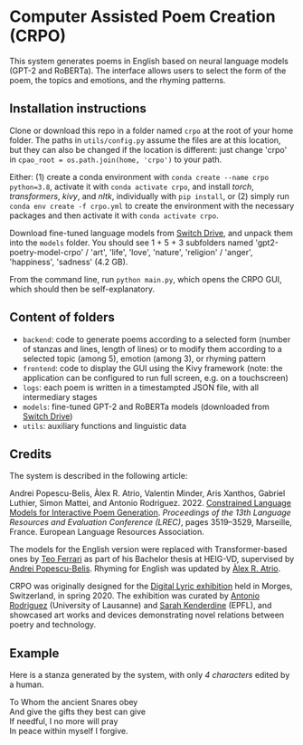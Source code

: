 # Computer Assisted Poem Creation (CRPO)

This system generates poems in English based on neural language models (GPT-2 and RoBERTa).  The interface allows users to select the form of the poem, the topics and emotions, and the rhyming patterns.

## Installation instructions

Clone or download this repo in a folder named `crpo` at the root of your home folder.  The paths in `utils/config.py` assume the files are at this location, but they can also be changed if the location is different: just change 'crpo' in `cpao_root = os.path.join(home, 'crpo')` to your path.

Either: (1) create a conda environment with `conda create --name crpo python=3.8`, activate it with `conda activate crpo`, and install *torch*, *transformers*, *kivy*, and *nltk*, individually with `pip install`, or (2) simply run `conda env create -f crpo.yml` to create the environment with the necessary packages and then activate it with `conda activate crpo`.

Download fine-tuned language models from [Switch Drive](https://drive.switch.ch/index.php/s/ICq06PM0od7cjrD), and unpack them into the `models` folder.  You should see 1 + 5 + 3 subfolders named 'gpt2-poetry-model-crpo' / 'art', 'life', 'love', 'nature', 'religion' / 'anger', 'happiness', 'sadness' (4.2 GB).

From the command line, run `python main.py`, which opens the CRPO GUI, which should then be self-explanatory.

## Content of folders
  - `backend`: code to generate poems according to a selected form (number of stanzas and lines, length of lines) or to modify them according to a selected topic (among 5), emotion (among 3), or rhyming pattern
  - `frontend`: code to display the GUI using the Kivy framework (note: the application can be configured to run full screen, e.g. on a touchscreen)
  - `logs`: each poem is written in a timestampted JSON file, with all intermediary stages
  - `models`: fine-tuned GPT-2 and RoBERTa models (downloaded from [Switch Drive](https://drive.switch.ch/index.php/s/ICq06PM0od7cjrD)) 
  - `utils`: auxiliary functions and linguistic data

## Credits

The system is described in the following article:

Andrei Popescu-Belis, Àlex R. Atrio, Valentin Minder, Aris Xanthos, Gabriel Luthier, Simon Mattei, and Antonio Rodriguez. 2022. [Constrained Language Models for Interactive Poem Generation](https://aclanthology.org/2022.lrec-1.377). *Proceedings of the 13th Language Resources and Evaluation Conference (LREC)*, pages 3519–3529, Marseille, France. European Language Resources Association.

The models for the English version were replaced with Transformer-based ones by [Teo Ferrari](https://www.linkedin.com/in/teo-ferrari-0a4009176/) as part of his Bachelor thesis at HEIG-VD, supervised by [Andrei Popescu-Belis](http://iict-space.heig-vd.ch/apu/).  Rhyming for English was updated by [Àlex R. Atrio](https://github.com/AlexRAtrio).

CRPO was originally designed for the [Digital Lyric exhibition](https://lyricalvalley.org/digital-lyric-exposition/) held in Morges, Switzerland, in spring 2020.  The exhibition was curated by [Antonio Rodriguez](https://www.unil.ch/fra/antoniorodriguez) (University of Lausanne) and [Sarah Kenderdine](https://people.epfl.ch/sarah.kenderdine) (EPFL), and showcased art works and devices demonstrating novel relations between poetry and technology.

## Example

Here is a stanza generated by the system, with only *4 characters* edited by a human.

To Whom the ancient Snares obey<br/>
And give the gifts they best can give<br/>
If needful, I no more will pray<br/>
In peace within myself I forgive.<br/>
